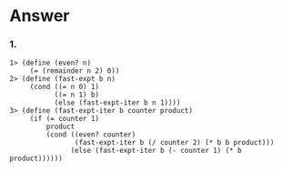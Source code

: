 # Answer

### 1.
    1> (define (even? n)
         (= (remainder n 2) 0))
    2> (define (fast-expt b n)
         (cond ((= n 0) 1)
               ((= n 1) b)
               (else (fast-expt-iter b n 1))))
    3> (define (fast-expt-iter b counter product)
         (if (= counter 1)
             product
             (cond ((even? counter) 
                    (fast-expt-iter b (/ counter 2) (* b b product)))
                   (else (fast-expt-iter b (- counter 1) (* b product))))))